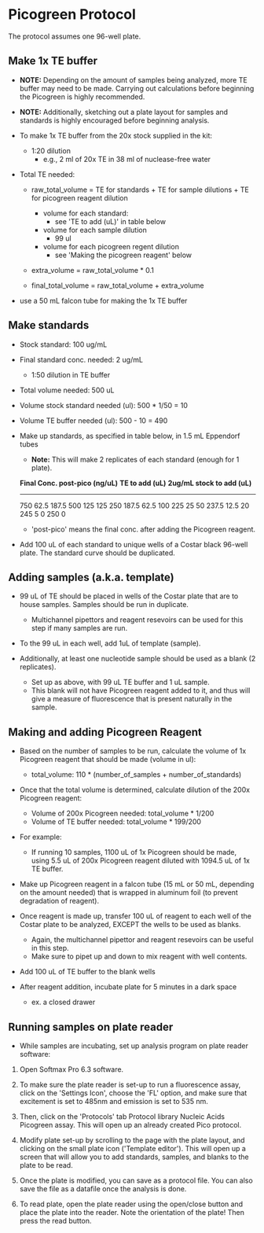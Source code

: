 # Picogreen Protocol 

The protocol assumes one 96-well plate.




## Make 1x TE buffer

* __NOTE:__ Depending on the amount of samples being analyzed, 
more TE buffer may need to be made. Carrying out calculations before beginning
the Picogreen is highly recommended.

* __NOTE:__ Additionally, sketching out a plate layout for samples and standards is
highly encouraged before beginning analysis. 

* To make 1x TE buffer from the 20x stock supplied in the kit:
	* 1:20 dilution
		* e.g., 2 ml of 20x TE in 38 ml of nuclease-free water

* Total TE needed:

	* raw_total_volume = TE for standards + TE for sample dilutions + TE for picogreen
reagent dilution
		* volume for each standard:
			* see 'TE to add (uL)' in table below
		* volume for each sample dilution
			* 99 ul
		* volume for each picogreen regent dilution
			* see 'Making the picogreen reagent' below

	* extra_volume = raw_total_volume * 0.1

	* final_total_volume = raw_total_volume + extra_volume


* use a 50 mL falcon tube for making the 1x TE buffer


## Make standards 

* Stock standard: 100 ug/mL
* Final standard conc. needed: 2 ug/mL
	* 1:50 dilution in TE buffer
* Total volume needed: 500 uL
* Volume stock standard needed (ul): 500 * 1/50 = 10
* Volume TE buffer needed (ul): 500 - 10 = 490


* Make up standards, as specified in table below, in 1.5 mL Eppendorf
    tubes
    * __Note:__ This will make 2 replicates of each standard (enough for 1 plate).

  **Final Conc. post-pico (ng/uL)** **TE to add (uL)**   **2ug/mL stock to add (uL)**
  --------------------------------- -------------------- ------------------------------
  750                               62.5                 187.5
  500                               125                  125
  250                               187.5                62.5
  100                               225                  25
  50                                237.5                12.5
  20                                245                  5
  0                                 250                  0

	* 'post-pico' means the final conc. after adding the Picogreen reagent.

* Add 100 uL of each standard to unique wells of a Costar black 96-well
plate. The standard curve should be duplicated.


## Adding samples (a.k.a. template)

*   99 uL of TE should be placed in wells of the Costar plate that are to
    house samples. Samples should be run in duplicate.
	* Multichannel pipettors and reagent resevoirs can be used for this step if many
    samples are run.

*   To the 99 uL in each well, add 1uL of template (sample). 

*   Additionally, at least one nucleotide sample should be used as a blank (2 replicates).
	* Set up as above, with 99 uL TE buffer and 1 uL sample.
    * This blank will not have Picogreen reagent added to it, and thus will give a
    measure of fluorescence that is present naturally in the sample.


## Making and adding Picogreen Reagent

* Based on the number of samples to be run, calculate the volume of 1x
Picogreen reagent that should be made (volume in ul):

	* total\_volume: 110 * (number\_of\_samples + number\_of\_standards)

* Once that the total volume is determined, calculate dilution of the 200x
Picogreen reagent:

	* Volume of 200x Picogreen needed: total\_volume * 1/200
	* Volume of TE buffer needed: total\_volume * 199/200

* For example:
	* If running 10 samples, 1100 uL of 1x Picogreen should be made, using
	5.5 uL of 200x Picogreen reagent diluted with 1094.5 uL of 1x TE buffer.

*   Make up Picogreen reagent in a falcon tube (15 mL or 50 mL, depending
    on the amount needed) that is wrapped in aluminum foil (to prevent
    degradation of reagent).

*   Once reagent is made up, transfer 100 uL of reagent to each well of
    the Costar plate to be analyzed, EXCEPT the wells to be used as
    blanks. 
	* Again, the multichannel pipettor and reagent resevoirs can
    be useful in this step.    
    * Make sure to pipet up and down to mix reagent with well contents.

*   Add 100 uL of TE buffer to the blank wells

*   After reagent addition, incubate plate for 5 minutes in a dark space    
    * ex. a closed drawer


## Running samples on plate reader

*   While samples are incubating, set up analysis program on plate
    reader software:

1.  Open Softmax Pro 6.3 software.

2.  To make sure the plate reader is set-up to run a fluorescence assay,
    click on the 'Settings Icon', choose the 'FL' option, and make sure
    that excitement is set to 485nm and emission is set to 535 nm.

3.  Then, click on the 'Protocols' tab Protocol library Nucleic Acids
    Picogreen assay. This will open up an already created Pico protocol.

4.  Modify plate set-up by scrolling to the page with the plate layout,
    and clicking on the small plate icon ('Template editor'). This will
    open up a screen that will allow you to add standards, samples, and
    blanks to the plate to be read.

5.  Once the plate is modified, you can save as a protocol file. You can
    also save the file as a datafile once the analysis is done.

6.  To read plate, open the plate reader using the open/close button and
    place the plate into the reader. Note the orientation of the plate!
    Then press the read button.
